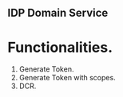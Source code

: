 ## IDP Domain Service

# Functionalities.

1. Generate Token.
2. Generate Token with scopes.
3. DCR.
